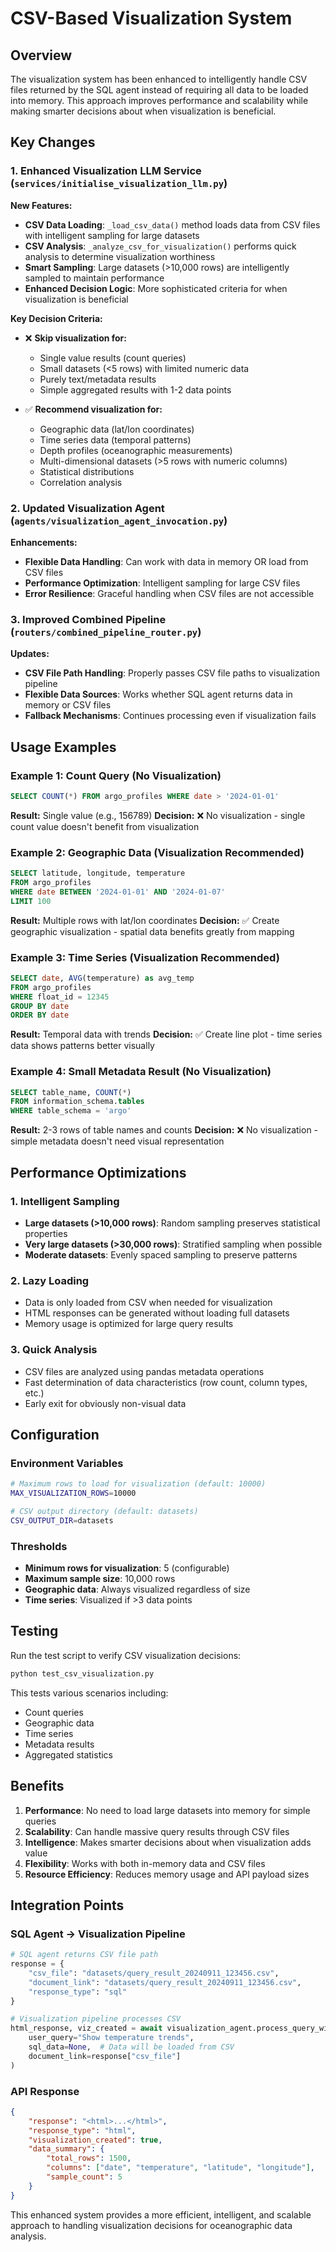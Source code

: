# CSV-Based Visualization System

## Overview

The visualization system has been enhanced to intelligently handle CSV files returned by the SQL agent instead of requiring all data to be loaded into memory. This approach improves performance and scalability while making smarter decisions about when visualization is beneficial.

## Key Changes

### 1. Enhanced Visualization LLM Service (`services/initialise_visualization_llm.py`)

**New Features:**
- **CSV Data Loading**: `_load_csv_data()` method loads data from CSV files with intelligent sampling for large datasets
- **CSV Analysis**: `_analyze_csv_for_visualization()` performs quick analysis to determine visualization worthiness
- **Smart Sampling**: Large datasets (>10,000 rows) are intelligently sampled to maintain performance
- **Enhanced Decision Logic**: More sophisticated criteria for when visualization is beneficial

**Key Decision Criteria:**
- ❌ **Skip visualization for:**
  - Single value results (count queries)
  - Small datasets (<5 rows) with limited numeric data
  - Purely text/metadata results
  - Simple aggregated results with 1-2 data points

- ✅ **Recommend visualization for:**
  - Geographic data (lat/lon coordinates)
  - Time series data (temporal patterns)
  - Depth profiles (oceanographic measurements)
  - Multi-dimensional datasets (>5 rows with numeric columns)
  - Statistical distributions
  - Correlation analysis

### 2. Updated Visualization Agent (`agents/visualization_agent_invocation.py`)

**Enhancements:**
- **Flexible Data Handling**: Can work with data in memory OR load from CSV files
- **Performance Optimization**: Intelligent sampling for large CSV files
- **Error Resilience**: Graceful handling when CSV files are not accessible

### 3. Improved Combined Pipeline (`routers/combined_pipeline_router.py`)

**Updates:**
- **CSV File Path Handling**: Properly passes CSV file paths to visualization pipeline
- **Flexible Data Sources**: Works whether SQL agent returns data in memory or CSV files
- **Fallback Mechanisms**: Continues processing even if visualization fails

## Usage Examples

### Example 1: Count Query (No Visualization)
```sql
SELECT COUNT(*) FROM argo_profiles WHERE date > '2024-01-01'
```
**Result:** Single value (e.g., 156789)
**Decision:** ❌ No visualization - single count value doesn't benefit from visualization

### Example 2: Geographic Data (Visualization Recommended)
```sql
SELECT latitude, longitude, temperature 
FROM argo_profiles 
WHERE date BETWEEN '2024-01-01' AND '2024-01-07'
LIMIT 100
```
**Result:** Multiple rows with lat/lon coordinates
**Decision:** ✅ Create geographic visualization - spatial data benefits greatly from mapping

### Example 3: Time Series (Visualization Recommended)
```sql
SELECT date, AVG(temperature) as avg_temp 
FROM argo_profiles 
WHERE float_id = 12345 
GROUP BY date 
ORDER BY date
```
**Result:** Temporal data with trends
**Decision:** ✅ Create line plot - time series data shows patterns better visually

### Example 4: Small Metadata Result (No Visualization)
```sql
SELECT table_name, COUNT(*) 
FROM information_schema.tables 
WHERE table_schema = 'argo'
```
**Result:** 2-3 rows of table names and counts
**Decision:** ❌ No visualization - simple metadata doesn't need visual representation

## Performance Optimizations

### 1. Intelligent Sampling
- **Large datasets (>10,000 rows)**: Random sampling preserves statistical properties
- **Very large datasets (>30,000 rows)**: Stratified sampling when possible
- **Moderate datasets**: Evenly spaced sampling to preserve patterns

### 2. Lazy Loading
- Data is only loaded from CSV when needed for visualization
- HTML responses can be generated without loading full datasets
- Memory usage is optimized for large query results

### 3. Quick Analysis
- CSV files are analyzed using pandas metadata operations
- Fast determination of data characteristics (row count, column types, etc.)
- Early exit for obviously non-visual data

## Configuration

### Environment Variables
```bash
# Maximum rows to load for visualization (default: 10000)
MAX_VISUALIZATION_ROWS=10000

# CSV output directory (default: datasets)
CSV_OUTPUT_DIR=datasets
```

### Thresholds
- **Minimum rows for visualization**: 5 (configurable)
- **Maximum sample size**: 10,000 rows
- **Geographic data**: Always visualized regardless of size
- **Time series**: Visualized if >3 data points

## Testing

Run the test script to verify CSV visualization decisions:

```bash
python test_csv_visualization.py
```

This tests various scenarios including:
- Count queries
- Geographic data
- Time series
- Metadata results
- Aggregated statistics

## Benefits

1. **Performance**: No need to load large datasets into memory for simple queries
2. **Scalability**: Can handle massive query results through CSV files
3. **Intelligence**: Makes smarter decisions about when visualization adds value
4. **Flexibility**: Works with both in-memory data and CSV files
5. **Resource Efficiency**: Reduces memory usage and API payload sizes

## Integration Points

### SQL Agent → Visualization Pipeline
```python
# SQL agent returns CSV file path
response = {
    "csv_file": "datasets/query_result_20240911_123456.csv",
    "document_link": "datasets/query_result_20240911_123456.csv",
    "response_type": "sql"
}

# Visualization pipeline processes CSV
html_response, viz_created = await visualization_agent.process_query_with_visualization(
    user_query="Show temperature trends",
    sql_data=None,  # Data will be loaded from CSV
    document_link=response["csv_file"]
)
```

### API Response
```json
{
    "response": "<html>...</html>",
    "response_type": "html",
    "visualization_created": true,
    "data_summary": {
        "total_rows": 1500,
        "columns": ["date", "temperature", "latitude", "longitude"],
        "sample_count": 5
    }
}
```

This enhanced system provides a more efficient, intelligent, and scalable approach to handling visualization decisions for oceanographic data analysis.
